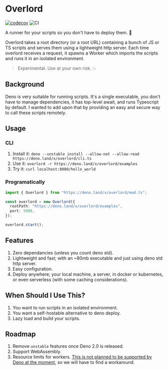 # Overlord

[![codecov](https://codecov.io/gh/KhaledSakr/overlord/branch/main/graph/badge.svg?token=EGFL4EYX7J)](https://codecov.io/gh/KhaledSakr/overlord)
![CI](https://github.com/KhaledSakr/overlord/actions/workflows/ci.yml/badge.svg)

A runner for your scripts so you don't have to deploy them. 🚀

Overlord takes a root directory (or a root URL) containing a bunch of JS or TS
scripts and serves them using a lightweight http server. Each time overlord
receives a request, it spawns a Worker which imports the scripts and runs it in
an isolated environment.

> Experimental. Use at your own risk. 💥

## Background

Deno is very suitable for running scripts. It's a single executable, you don't
have to manage dependencies, it has top-level await, and runs Typescript by
default. I wanted to add upon that by providing an easy and secure way to call
these scripts remotely.

## Usage

### CLI

1. Install it:
   `deno --unstable install --allow-net --allow-read https://deno.land/x/overlord/cli.ts`
2. Use it: `overlord -r https://deno.land/x/overlord/examples`
3. Try it: `curl localhost:8080/hello_world`

### Programatically

```ts
import { Overlord } from "https://deno.land/x/overlord/mod.ts";

const overlord = new Overlord({
  rootPath: "https://deno.land/x/overlord/examples",
  port: 5000,
});

overlord.start();
```

## Features

1. Zero dependancies (unless you count deno std).
2. Lightweight and fast; with an ~80mb executable and just using deno std http
   server.
3. Easy configuration.
4. Deploy anywhere; your local machine, a server, in docker or kubernetes, or
   even serverless (with some caching considerations).

## When Should I Use This?

1. You want to run scripts in an isolated environment.
2. You want a self-hostable alternative to deno deploy.
3. Lazy load and build your scripts.

## Roadmap

1. Remove `unstable` features once Deno 2.0 is released.
2. Support WebAssembly.
3. Resource limits for workers.
   [This is not planned to be supported by Deno at the moment](https://github.com/denoland/deno/issues/7419),
   so we will have to find a workaround.
